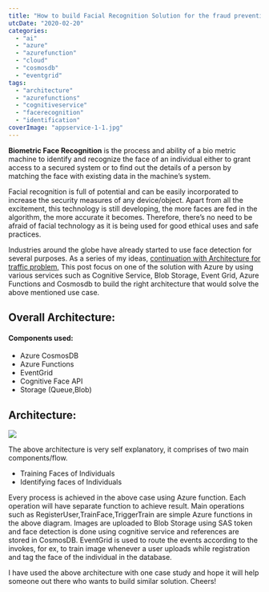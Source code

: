 ```yaml
---
title: "How to build Facial Recognition Solution for the fraud prevention using Azure AI and Cosmosdb"
utcDate: "2020-02-20"
categories: 
  - "ai"
  - "azure"
  - "azurefunction"
  - "cloud"
  - "cosmosdb"
  - "eventgrid"
tags: 
  - "architecture"
  - "azurefunctions"
  - "cognitiveservice"
  - "facerecognition"
  - "identification"
coverImage: "appservice-1-1.jpg"
---
```


**Biometric Face Recognition** is the process and ability of a bio metric machine to identify and recognize the face of an individual either to grant access to a secured system or to find out the details of a person by matching the face with existing data in the machine’s system.

Facial recognition is full of potential and can be easily incorporated to increase the security measures of any device/object. Apart from all the excitement, this technology is still developing, the more faces are fed in the algorithm, the more accurate it becomes. Therefore, there’s no need to be afraid of facial technology as it is being used for good ethical uses and safe practices.

Industries around the globe have already started to use face detection for several purposes. As a series of my ideas, [continuation with Architecture for traffic problem,](https://sajeetharan.com/2019/06/13/how-azure-cosmosdb-functions-powerbi-iot-hub-could-solve-the-burning-traffic-problem/) This post focus on one of the solution with Azure by using various services such as Cognitive Service, Blob Storage, Event Grid, Azure Functions and Cosmosdb to build the right architecture that would solve the above mentioned use case.

## Overall Architecture:

#### Components used:

- Azure CosmosDB
- Azure Functions
- EventGrid
- Cognitive Face API
- Storage (Queue,Blob)

## Architecture:

![](https://sajeetharan.wordpress.com/wp-content/uploads/2020/02/face-detection-1.png?w=900)

The above architecture is very self explanatory, it comprises of two main components/flow.

- Training Faces of Individuals
- Identifying faces of Individuals

Every process is achieved in the above case using Azure function. Each operation will have separate function to achieve result. Main operations such as RegisterUser,TrainFace,TriggerTrain are simple Azure functions in the above diagram. Images are uploaded to Blob Storage using SAS token and face detection is done using cognitive service and references are stored in CosmosDB. EventGrid is used to route the events according to the invokes, for ex, to train image whenever a user uploads while registration and tag the face of the individual in the database.

I have used the above architecture with one case study and hope it will help someone out there who wants to build similar solution. Cheers!
